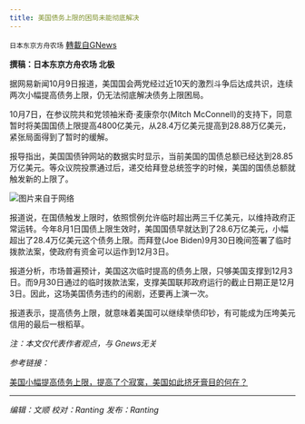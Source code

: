 ```yaml
---
title: 美国债务上限的困局未能彻底解决
---
```

`日本东京方舟农场` [轉載自GNews](https://gnews.org/zh-hans/1584142/)

**撰稿：日本东京方舟农场 北极**

据网易新闻10月9日报道，美国国会两党经过近10天的激烈斗争后达成共识，连续两次小幅提高债务上限，仍无法彻底解决债务上限困局。

10月7日，在参议院共和党领袖米奇·麦康奈尔(Mitch McConnell)的支持下，同意暂时将美国国债上限提高4800亿美元，从28.4万亿美元提高到28.88万亿美元，紧张局面得到了暂时的缓解。

报导指出，美国国债钟网站的数据实时显示，当前美国的国债总额已经达到28.85万亿美元。等众议院投票通过后，递交给拜登总统签字的时候，美国的国债总额就触发新的上限了。

![](https://assets.gnews.org/wp-content/uploads/2021/10/微信图片_20211009200548.png)图片来自于网络

报道说，在国债触发上限时，依照惯例允许临时超出两三千亿美元，以维持政府正常运转。今年8月1日国债上限生效时，美国国债早就达到了28.6万亿美元，小幅超出了28.4万亿美元这个债务上限。而拜登(Joe Biden)9月30日晚间签署了临时拨款法案，使政府有资金可以运作到12月3日。

报道分析，市场普遍预计，美国这次临时提高的债务上限，只够美国支撑到12月3日。而9月30日通过的临时拨款法案，支撑美国联邦政府运行的截止日期正是12月3日。因此，这场美国债务违约的闹剧，还要再上演一次。

报道表示，提高债务上限，就意味着美国可以继续举债印钞，有可能成为压垮美元信用的最后一根稻草。

*注：本文仅代表作者观点，与 Gnews无关*

*参考链接：*

[美国小幅提高债务上限，提高了个寂寞，美国如此挤牙膏目的何在？](https://www.163.com/dy/article/GLS3UJ260539WBM3.html)

* * *

*编辑：文顺 校对：Ranting 发布：Ranting*
